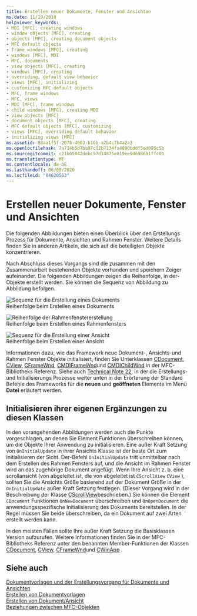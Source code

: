 ```yaml
---
title: Erstellen neuer Dokumente, Fenster und Ansichten
ms.date: 11/19/2018
helpviewer_keywords:
- MDI [MFC], creating windows
- window objects [MFC], creating
- objects [MFC], creating document objects
- MFC default objects
- frame windows [MFC], creating
- windows [MFC], MDI
- MFC, documents
- view objects [MFC], creating
- windows [MFC], creating
- overriding, default view behavior
- views [MFC], initializing
- customizing MFC default objects
- MFC, frame windows
- MFC, views
- MDI [MFC], frame windows
- child windows [MFC], creating MDI
- view objects [MFC]
- document objects [MFC], creating
- MFC default objects [MFC], customizing
- views [MFC], overriding default behavior
- initializing views [MFC]
ms.assetid: 88aa1f5f-2078-4603-b16b-a2b4c7b4a2a3
ms.openlocfilehash: 7a714b5d7ba97c12b7134fa4890bddf5ed095c5b
ms.sourcegitcommit: c21b05042debc97d14875e019ee9d698691ffc0b
ms.translationtype: MT
ms.contentlocale: de-DE
ms.lasthandoff: 06/09/2020
ms.locfileid: "84620563"
---
```

# <a name="creating-new-documents-windows-and-views"></a>Erstellen neuer Dokumente, Fenster und Ansichten

Die folgenden Abbildungen bieten einen Überblick über den Erstellungs Prozess für Dokumente, Ansichten und Rahmen Fenster. Weitere Details finden Sie in anderen Artikeln, die sich auf die beteiligten Objekte konzentrieren.

Nach Abschluss dieses Vorgangs sind die zusammen mit den Zusammenarbeit bestehenden Objekte vorhanden und speichern Zeiger aufeinander. Die folgenden Abbildungen zeigen die Reihenfolge, in der-Objekte erstellt werden. Sie können die Sequenz von Abbildung zu Abbildung befolgen.

![Sequenz für die Erstellung eines Dokuments](../mfc/media/vc387l1.gif "Sequenz für die Erstellung eines Dokuments") <br/>
Reihenfolge beim Erstellen eines Dokuments

![Reihenfolge der Rahmenfenstererstellung](../mfc/media/vc387l2.png "Reihenfolge der Rahmenfenstererstellung") <br/>
Reihenfolge beim Erstellen eines Rahmenfensters

![Sequenz für die Erstellung einer Ansicht](../mfc/media/vc387l3.gif "Sequenz für die Erstellung einer Ansicht") <br/>
Reihenfolge beim Erstellen einer Ansicht

Informationen dazu, wie das Framework neue Dokument-, Ansichts-und Rahmen Fenster Objekte initialisiert, finden Sie Unterklassen [CDocument](reference/cdocument-class.md), [CView](reference/cview-class.md), [CFrameWnd](reference/cframewnd-class.md), [CMDIFrameWnd](reference/cmdiframewnd-class.md)und [CMDIChildWnd](reference/cmdichildwnd-class.md) in der MFC-Bibliotheks Referenz. Siehe auch [Technical Note 22](tn022-standard-commands-implementation.md), in der die Erstellungs-und Initialisierungs Prozesse weiter unten in der Erörterung der Standard Befehle des Frameworks für die **neuen** und **geöffneten** Elemente im Menü **Datei** erläutert werden.

## <a name="initializing-your-own-additions-to-these-classes"></a><a name="_core_initializing_your_own_additions_to_these_classes"></a>Initialisieren ihrer eigenen Ergänzungen zu diesen Klassen

In den vorangehenden Abbildungen werden auch die Punkte vorgeschlagen, an denen Sie Element Funktionen überschreiben können, um die Objekte Ihrer Anwendung zu initialisieren. Eine außer Kraft Setzung von `OnInitialUpdate` in ihrer Ansichts Klasse ist der beste Ort zum Initialisieren der Sicht. Der-Befehl `OnInitialUpdate` tritt unmittelbar nach dem Erstellen des Rahmen Fensters auf, und die Ansicht im Rahmen Fenster wird an das zugehörige Dokument angefügt. Wenn Ihre Ansicht z. b. eine scrollansicht (von abgeleitet ist, die von abgeleitet ist `CScrollView` `CView` ), sollten Sie die Ansichts Größe basierend auf der Dokument Größe in der `OnInitialUpdate` außer Kraft Setzung festlegen. (Dieser Vorgang wird in der Beschreibung der Klasse [CScrollView](reference/cscrollview-class.md)beschrieben.) Sie können die Element `CDocument` Funktionen `OnNewDocument` überschreiben und `OnOpenDocument` die anwendungsspezifische Initialisierung des Dokuments bereitstellen. In der Regel müssen Sie beide überschreiben, da ein Dokument auf zwei Arten erstellt werden kann.

In den meisten Fällen sollte Ihre außer Kraft Setzung die Basisklassen Version aufzurufen. Weitere Informationen finden Sie in der MFC-Bibliotheks Referenz unter den benannten Member-Funktionen der Klassen [CDocument](reference/cdocument-class.md), [CView](reference/cview-class.md), [CFrameWnd](reference/cframewnd-class.md)und [CWinApp](reference/cwinapp-class.md) .

## <a name="see-also"></a>Siehe auch

[Dokumentvorlagen und der Erstellungsvorgang für Dokumente und Ansichten](document-templates-and-the-document-view-creation-process.md)<br/>
[Erstellen von Dokumentvorlagen](document-template-creation.md)<br/>
[Erstellen von Dokument/Ansicht](document-view-creation.md)<br/>
[Beziehungen zwischen MFC-Objekten](relationships-among-mfc-objects.md)
